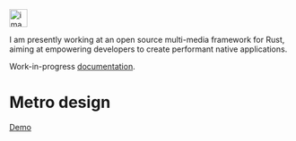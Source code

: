 <img width="32" height="32" alt="image" src="https://github.com/user-attachments/assets/0005e746-1ed0-4bb3-98b9-b673b37f0d7b" />

I am presently working at an open source multi-media framework for Rust, aiming at empowering developers to create performant native applications.

Work-in-progress [documentation](https://whackone.github.io/docs).

# Metro design

[Demo](https://hydroper-metro-demo.vercel.app)

